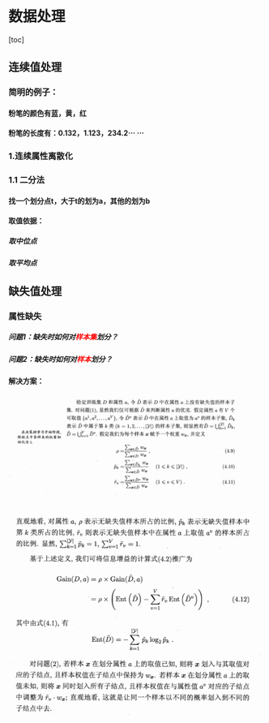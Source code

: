 # 数据处理



[toc]

## 连续值处理



### 简明的例子：

#### 粉笔的颜色有蓝，黄，红

#### 粉笔的长度有：0.132，1.123，234.2$\cdots$ $\cdots$



### 1.连续属性离散化



### 1.1 二分法

#### 找一个划分点t，大于t的划为a，其他的划为b



#### 取值依据：

##### 取中位点

##### 取平均点









## 缺失值处理



### 属性缺失

##### 问题1：缺失时如何对<font color='red'>样本集</font>划分？

##### 问题2：缺失时如何对<font color='red'>样本</font>划分？



#### 解决方案：

![](..\pics\缺失处理1.png)

![](..\pics\缺失处理2.png)